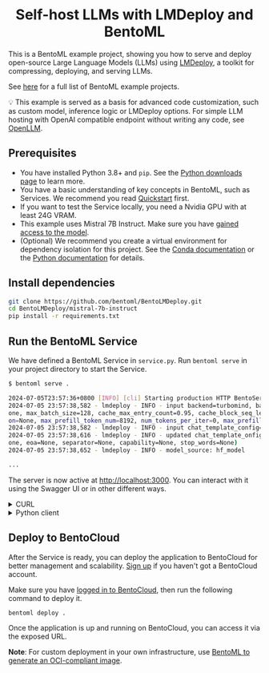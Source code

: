 <div align="center">
    <h1 align="center">Self-host LLMs with LMDeploy and BentoML</h1>
</div>

This is a BentoML example project, showing you how to serve and deploy open-source Large Language Models (LLMs) using [LMDeploy](https://github.com/InternLM/lmdeploy), a toolkit for compressing, deploying, and serving LLMs.

See [here](https://github.com/bentoml/BentoML/tree/main/examples) for a full list of BentoML example projects.

💡 This example is served as a basis for advanced code customization, such as custom model, inference logic or LMDeploy options. For simple LLM hosting with OpenAI compatible endpoint without writing any code, see [OpenLLM](https://github.com/bentoml/OpenLLM).

## Prerequisites

- You have installed Python 3.8+ and `pip`. See the [Python downloads page](https://www.python.org/downloads/) to learn more.
- You have a basic understanding of key concepts in BentoML, such as Services. We recommend you read [Quickstart](https://docs.bentoml.com/en/1.2/get-started/quickstart.html) first.
- If you want to test the Service locally, you need a Nvidia GPU with at least 24G VRAM.
- This example uses Mistral 7B Instruct. Make sure you have [gained access to the model](https://huggingface.co/mistralai/Mistral-7B-Instruct-v0.2).
- (Optional) We recommend you create a virtual environment for dependency isolation for this project. See the [Conda documentation](https://conda.io/projects/conda/en/latest/user-guide/tasks/manage-environments.html) or the [Python documentation](https://docs.python.org/3/library/venv.html) for details.

## Install dependencies

```bash
git clone https://github.com/bentoml/BentoLMDeploy.git
cd BentoLMDeploy/mistral-7b-instruct
pip install -r requirements.txt
```

## Run the BentoML Service

We have defined a BentoML Service in `service.py`. Run `bentoml serve` in your project directory to start the Service.

```bash
$ bentoml serve .

2024-07-05T23:57:36+0800 [INFO] [cli] Starting production HTTP BentoServer from "service:LMDeploy" listening on http://localhost:3000 (Press CTRL+C to quit)                                     
2024-07-05 23:57:38,582 - lmdeploy - INFO - input backend=turbomind, backend_config=TurbomindEngineConfig(model_name='mistralai/Mistral-7B-Instruct-v0.2', model_format='hf', tp=1, session_len=N
one, max_batch_size=128, cache_max_entry_count=0.95, cache_block_seq_len=64, enable_prefix_caching=False, quant_policy=0, rope_scaling_factor=0.0, use_logn_attn=False, download_dir=None, revisi
on=None, max_prefill_token_num=8192, num_tokens_per_iter=0, max_prefill_iters=1)                                                                                                                 
2024-07-05 23:57:38,582 - lmdeploy - INFO - input chat_template_config=None                                                                                                                      
2024-07-05 23:57:38,616 - lmdeploy - INFO - updated chat_template_onfig=ChatTemplateConfig(model_name='mistral', system=None, meta_instruction=None, eosys=None, user=None, eoh=None, assistant=N
one, eoa=None, separator=None, capability=None, stop_words=None)                                                                                                                                 
2024-07-05 23:57:38,652 - lmdeploy - INFO - model_source: hf_model

...
```

The server is now active at [http://localhost:3000](http://localhost:3000/). You can interact with it using the Swagger UI or in other different ways.

<details>

<summary>CURL</summary>

```bash
curl -X 'POST' \
  'http://localhost:3000/generate' \
  -H 'accept: text/event-stream' \
  -H 'Content-Type: application/json' \
  -d '{
  "prompt": "Explain superconductors like I'\''m five years old",
  "max_tokens": 1024
}'
```

</details>

<details>

<summary>Python client</summary>

```python
import bentoml

with bentoml.SyncHTTPClient("http://localhost:3000") as client:
    response_generator = client.generate(
        prompt="Explain superconductors like I'm five years old",
        max_tokens=1024
    )
    for response in response_generator:
        print(response, end='')
```

</details>

## Deploy to BentoCloud

After the Service is ready, you can deploy the application to BentoCloud for better management and scalability. [Sign up](https://www.bentoml.com/) if you haven't got a BentoCloud account.

Make sure you have [logged in to BentoCloud](https://docs.bentoml.com/en/latest/bentocloud/how-tos/manage-access-token.html), then run the following command to deploy it.

```bash
bentoml deploy .
```

Once the application is up and running on BentoCloud, you can access it via the exposed URL.

**Note**: For custom deployment in your own infrastructure, use [BentoML to generate an OCI-compliant image](https://docs.bentoml.com/en/latest/guides/containerization.html).

